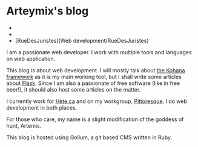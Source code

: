# Arteymix's  blog

*
*
* [RueDesJuristes](Web development/RueDesJuristes)

I am a passionate web developer. I work with multiple tools and languages on web application.

This blog is about web development. I will mostly talk about [the Kohana framework](http://kohanaframework.org) as it is my main working tool, but I shall write some articles about [Flask](http://flask.pocoo.org). Since I am also a passionate of free software (like in free beer!), it should also host some articles on the matter.

I currently work for [Hète.ca](http://hete.ca) and on my workgroup, [Pittoresque](https://pittoresque.github.io). I do web development in both places.

For those who care, my name is a slight modification of the goddess of hunt, Artemis.

This blog is hosted using Gollum, a git based CMS written in Ruby.